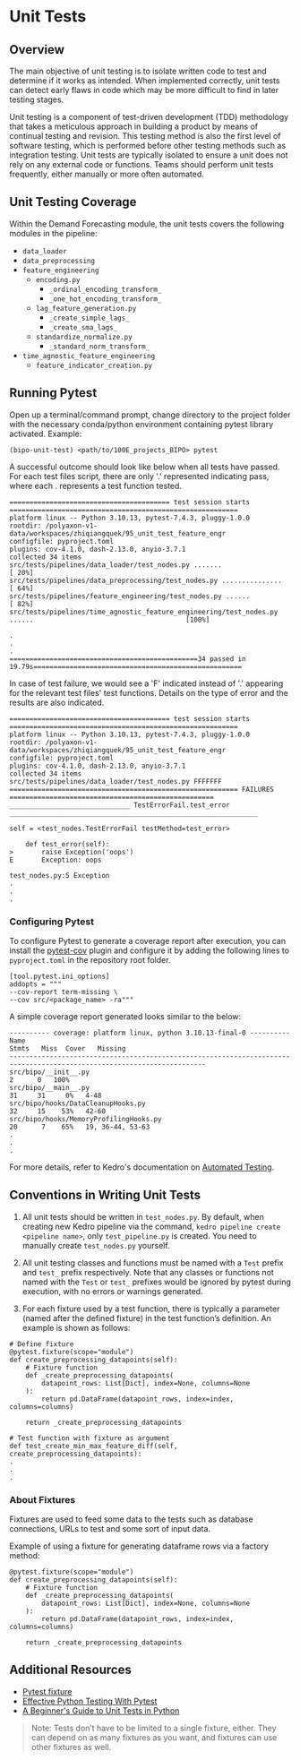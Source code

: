 # Unit Tests

## Overview
The main objective of unit testing is to isolate written code to test and determine if it works as intended. When implemented correctly, unit tests can detect early flaws in code which may be more difficult to find in later testing stages.

Unit testing is a component of test-driven development (TDD) methodology that takes a meticulous approach in building a product by means of continual testing and revision. This testing method is also the first level of software testing, which is performed before other testing methods such as integration testing. Unit tests are typically isolated to ensure a unit does not rely on any external code or functions. Teams should perform unit tests frequently, either manually or more often automated.

## Unit Testing Coverage

Within the Demand Forecasting module, the unit tests covers the following modules in the pipeline:
- `data_loader`
- `data_preprocessing`
- `feature_engineering`
    - `encoding.py`
        - `_ordinal_encoding_transform_`
        - `_one_hot_encoding_transform_`
    - `lag_feature_generation.py`
        - `_create_simple_lags_`
        - `_create_sma_lags_`
    - `standardize_normalize.py`
        - `_standard_norm_transform_`
- `time_agnostic_feature_engineering`
    - `feature_indicator_creation.py`

## Running Pytest

Open up a terminal/command prompt, change directory to the project folder with the necessary conda/python environment containing pytest library activated. Example: 
```
(bipo-unit-test) <path/to/100E_projects_BIPO> pytest
```

A successful outcome should look like below when all tests have passed. For each test files script, there are only '.' represented indicating pass, where each . represents a test function tested.
```
======================================== test session starts =========================================================
platform linux -- Python 3.10.13, pytest-7.4.3, pluggy-1.0.0
rootdir: /polyaxon-v1-data/workspaces/zhiqiangquek/95_unit_test_feature_engr
configfile: pyproject.toml
plugins: cov-4.1.0, dash-2.13.0, anyio-3.7.1
collected 34 items                                                                                                                                                                                                
src/tests/pipelines/data_loader/test_nodes.py .......                                                           [ 20%]
src/tests/pipelines/data_preprocessing/test_nodes.py ...............                                            [ 64%]
src/tests/pipelines/feature_engineering/test_nodes.py ......                                                    [ 82%]
src/tests/pipelines/time_agnostic_feature_engineering/test_nodes.py ......                                      [100%]

.
.
.
===============================================34 passed in 19.79s====================================================
```
In case of test failure, we would see a 'F' indicated instead of '.' appearing for the relevant test files' test functions.
Details on the type of error and the results are also indicated.

```
======================================== test session starts =========================================================
platform linux -- Python 3.10.13, pytest-7.4.3, pluggy-1.0.0
rootdir: /polyaxon-v1-data/workspaces/zhiqiangquek/95_unit_test_feature_engr
configfile: pyproject.toml
plugins: cov-4.1.0, dash-2.13.0, anyio-3.7.1
collected 34 items                                                                                                                                                                                                
src/tests/pipelines/data_loader/test_nodes.py FFFFFFF                                                     
========================================================= FAILURES ===================================================
______________________________ TestErrorFail.test_error ______________________________________________________________

self = <test_nodes.TestErrorFail testMethod=test_error>

    def test_error(self):
>       raise Exception('oops')
E       Exception: oops

test_nodes.py:5 Exception
.
.
.
```

### Configuring Pytest

To configure Pytest to generate a coverage report after execution, you can install the [pytest-cov](https://pypi.org/project/pytest-cov/) plugin and configure it by adding the following lines to `pyproject.toml` in the repository root folder.

```
[tool.pytest.ini_options]
addopts = """
--cov-report term-missing \
--cov src/<package_name> -ra"""
```

A simple coverage report generated looks similar to the below:

```
---------- coverage: platform linux, python 3.10.13-final-0 ----------
Name                                                                                      Stmts   Miss  Cover   Missing
-----------------------------------------------------------------------------------------------------------------------
src/bipo/__init__.py                                                                          2      0   100%
src/bipo/__main__.py                                                                         31     31     0%   4-48
src/bipo/hooks/DataCleanupHooks.py                                                           32     15    53%   42-60
src/bipo/hooks/MemoryProfilingHooks.py                                                       20      7    65%   19, 36-44, 53-63
.
.
.
```

For more details, refer to Kedro's documentation on [Automated Testing](https://docs.kedro.org/en/stable/development/automated_testing.html). 

## Conventions in Writing Unit Tests 

1. All unit tests should be written in `test_nodes.py`. By default, when creating new Kedro pipeline via the command, `kedro pipeline create <pipeline name>`, only `test_pipeline.py` is created. You need to manually create `test_nodes.py` yourself.

2. All unit testing classes and functions must be named with a `Test` prefix and `test_` prefix respectively. Note that any classes or functions not named with the `Test` or `test_` prefixes would be ignored by pytest during execution, with no errors or warnings generated.

4. For each fixture used by a test function, there is typically a parameter (named after the defined fixture) in the test function’s definition. An example is shown as follows:

```
# Define fixture
@pytest.fixture(scope="module")
def create_preprocessing_datapoints(self):
    # Fixture function
    def _create_preprocessing_datapoints(
        datapoint_rows: List[Dict], index=None, columns=None
    ):
        return pd.DataFrame(datapoint_rows, index=index, columns=columns)

    return _create_preprocessing_datapoints

# Test function with fixture as argument
def test_create_min_max_feature_diff(self, create_preprocessing_datapoints):
.
.
.
```

### About Fixtures

Fixtures are used to feed some data to the tests such as database connections, URLs to test and some sort of input data.

Example of using a fixture for generating dataframe rows via a factory method:

```
@pytest.fixture(scope="module")
def create_preprocessing_datapoints(self):
    # Fixture function
    def _create_preprocessing_datapoints(
        datapoint_rows: List[Dict], index=None, columns=None
    ):
        return pd.DataFrame(datapoint_rows, index=index, columns=columns)

    return _create_preprocessing_datapoints
```

## Additional Resources
- [Pytest fixture](https://docs.pytest.org/en/6.2.x/fixture.html)
- [Effective Python Testing With Pytest](https://realpython.com/pytest-python-testing/)
- [A Beginner's Guide to Unit Tests in Python](https://www.dataquest.io/blog/unit-tests-python/)

> Note: Tests don’t have to be limited to a single fixture, either. They can depend on as many fixtures as you want, and fixtures can use other fixtures as well.